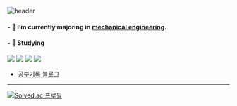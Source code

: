 ![header](https://capsule-render.vercel.app/api?type=rect&color=gradient&height=200&section=header&text=Kunyeop's%20%20Github&fontSize=80)



#### - 🔭 I’m currently majoring in [mechanical engineering](http://ssu.myfgi.kr/main/main.php).
#### - 🌱 Studying
<img src="https://img.shields.io/badge/Python-3776AB?style=for-the-badge&logo=Python&logoColor=white"> <img src="https://img.shields.io/badge/JavaScript-F7DF1E?style=for-the-badge&logo=Javascript&logoColor=white"> <img src="https://img.shields.io/badge/HTML5-E34F26?style=for-the-badge&logo=HTML5&logoColor=white"> <img src="https://img.shields.io/badge/CSS3-1572B6?style=for-the-badge&logo=CSS3&logoColor=white">

 + [공부기록 블로그](https://zeroing.tistory.com/)
---



[![Solved.ac
프로필](http://mazassumnida.wtf/api/v2/generate_badge?boj=rjsduq99)](https://solved.ac/rjsduq99)



<!--
**kornma99/kornma99** is a ✨ _special_ ✨ repository because its `README.md` (this file) appears on your GitHub profile.



Here are some ideas to get you started:

- 🔭 I’m currently working on ...
- 👯 I’m looking to collaborate on ...
- 🤔 I’m looking for help with ...
- 💬 Ask me about ...
- 📫 How to reach me: ...
- 😄 Pronouns: ...
- ⚡ Fun fact: ...
-->
